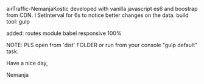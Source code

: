 airTraffic-NemanjaKostic
developed with vanilla javascript es6 and boostrap from CDN. I SetInterval for 6s to notice better changes on the data. build tool: gulp

added:
  routes
  module
  babel
  responsive 100%

NOTE: PLS open from 'dist' FOLDER or run from your console "gulp default" task.

Have a nice day,

Nemanja
